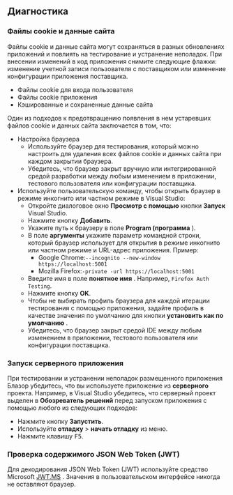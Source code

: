 ## <a name="troubleshoot"></a>Диагностика

### <a name="cookies-and-site-data"></a>Файлы cookie и данные сайта

Файлы cookie и данные сайта могут сохраняться в разных обновлениях приложений и повлиять на тестирование и устранение неполадок. При внесении изменений в код приложения снимите следующие флажки: изменение учетной записи пользователя с поставщиком или изменение конфигурации приложения поставщика.

* Файлы cookie для входа пользователя
* Файлы cookie приложения
* Кэшированные и сохраненные данные сайта

Один из подходов к предотвращению появления в нем устаревших файлов cookie и данных сайта заключается в том, что:

* Настройка браузера
  * Используйте браузер для тестирования, который можно настроить для удаления всех файлов cookie и данных сайта при каждом закрытии браузера.
  * Убедитесь, что браузер закрыт вручную или интегрированной средой разработки между любым изменением в приложении, тестового пользователя или конфигурации поставщика.
* Используйте пользовательскую команду, чтобы открыть браузер в режиме инкогнито или частном режиме в Visual Studio:
  * Откройте диалоговое окно **Просмотр с помощью** кнопки **Запуск** Visual Studio.
  * Нажмите кнопку **Добавить**.
  * Укажите путь к браузеру в поле **Program (программа** ).
  * В поле **аргументы** укажите параметр командной строки, который браузер использует для открытия в режиме инкогнито или частном режиме и URL-адрес приложения. Пример:
    * Google Chrome:`--incognito --new-window https://localhost:5001`
    * Mozilla Firefox:`-private -url https://localhost:5001`
  * Введите имя в поле **понятное имя** . Например, `Firefox Auth Testing`.
  * Нажмите кнопку **OK**.
  * Чтобы не выбирать профиль браузера для каждой итерации тестирования с помощью приложения, задайте профиль в качестве значения по умолчанию для кнопки **установить как по умолчанию** .
  * Убедитесь, что браузер закрыт средой IDE между любым изменением в приложении, тестового пользователя или конфигурации поставщика.

### <a name="run-the-server-app"></a>Запуск серверного приложения

При тестировании и устранении неполадок размещенного приложения Блазор убедитесь, что вы используете приложение из **серверного** проекта. Например, в Visual Studio убедитесь, что серверный проект выделен в **Обозреватель решений** перед запуском приложения с помощью любого из следующих подходов:

* Нажмите кнопку **Запустить**.
* Используйте **отладку**  >  **начать отладку** из меню.
* Нажмите клавишу <kbd>F5</kbd>.

### <a name="inspect-the-content-of-a-json-web-token-jwt"></a>Проверка содержимого JSON Web Token (JWT)

Для декодирования JSON Web Token (JWT) используйте средство Microsoft [JWT.MS](https://jwt.ms/) . Значения в пользовательском интерфейсе никогда не оставляют браузер.
